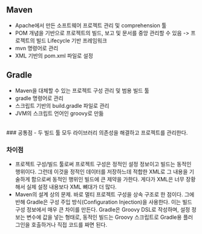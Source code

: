 ## Maven
- Apache에서 만든 소프트웨어 프로젝트 관리 및 comprehension 툴
- POM 개념을 기반으로 프로젝트의 빌드, 보고 및 문서를 중앙 관리할 수 있음 -> 프로젝트의 빌드 Lifecycle 기반 프레임워크
- mvn 명령어로 관리
- XML 기반의 pom.xml 파일로 설정

## Gradle
- Maven을 대체할 수 있는 프로젝트 구성 관리 및 범용 빌드 툴
- gradle 명령어로 관리
- 스크립트 기반의 build.gradle 파일로 관리
- JVM의 스크립트 언어인 groovy로 만듦

<br>
### 공통점
- 두 빌드 툴 모두 라이브러리 의존성을 해결하고 프로젝트를 관리한다.

### 차이점
- 프로젝트 구성/빌드 툴로써 프로젝트 구성은 정적인 설정 정보이고 빌드는 동적인 행위이다.
그런데 이것을 정적인 데이터를 저장하느데 적합한 XML로 그 내용을 기술하게 함으로써 동적인 행위인 빌드에 큰 제약을 가한다.
게다가 XML은 너무 장황해서 실제 설정 내용보다 XML 뼈대가 더 많다.
- Maven의 설계 상의 문제. 바로 멀티 프로젝트 구성을 상속 구조로 한 점이다. 그에 반해 Gradle은 구성 주입 방식(Configuration Injection)을 사용한다.
이는 빌드 구성 정보에서 매우 큰 차이를 만든다. Gradle은 Groovy DSL로 작성하며, 설정 정보는 변수에 값을 넣는 형태로, 동적인 빌드는 Groovy 스크립트로 Gradle용 플러그인을 호출하거나 직접 코드를 짜면 된다.
